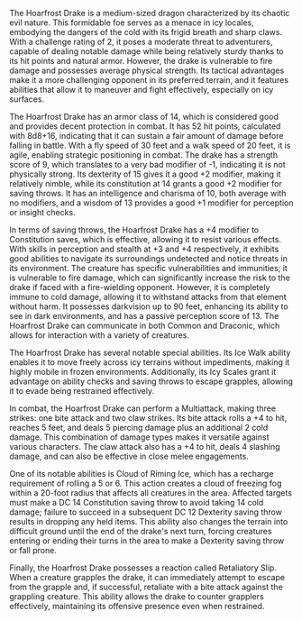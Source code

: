 The Hoarfrost Drake is a medium-sized dragon characterized by its chaotic evil nature. This formidable foe serves as a menace in icy locales, embodying the dangers of the cold with its frigid breath and sharp claws. With a challenge rating of 2, it poses a moderate threat to adventurers, capable of dealing notable damage while being relatively sturdy thanks to its hit points and natural armor. However, the drake is vulnerable to fire damage and possesses average physical strength. Its tactical advantages make it a more challenging opponent in its preferred terrain, and it features abilities that allow it to maneuver and fight effectively, especially on icy surfaces.

The Hoarfrost Drake has an armor class of 14, which is considered good and provides decent protection in combat. It has 52 hit points, calculated with 8d8+16, indicating that it can sustain a fair amount of damage before falling in battle. With a fly speed of 30 feet and a walk speed of 20 feet, it is agile, enabling strategic positioning in combat. The drake has a strength score of 9, which translates to a very bad modifier of -1, indicating it is not physically strong. Its dexterity of 15 gives it a good +2 modifier, making it relatively nimble, while its constitution at 14 grants a good +2 modifier for saving throws. It has an intelligence and charisma of 10, both average with no modifiers, and a wisdom of 13 provides a good +1 modifier for perception or insight checks.

In terms of saving throws, the Hoarfrost Drake has a +4 modifier to Constitution saves, which is effective, allowing it to resist various effects. With skills in perception and stealth at +3 and +4 respectively, it exhibits good abilities to navigate its surroundings undetected and notice threats in its environment. The creature has specific vulnerabilities and immunities; it is vulnerable to fire damage, which can significantly increase the risk to the drake if faced with a fire-wielding opponent. However, it is completely immune to cold damage, allowing it to withstand attacks from that element without harm. It possesses darkvision up to 90 feet, enhancing its ability to see in dark environments, and has a passive perception score of 13. The Hoarfrost Drake can communicate in both Common and Draconic, which allows for interaction with a variety of creatures.

The Hoarfrost Drake has several notable special abilities. Its Ice Walk ability enables it to move freely across icy terrains without impediments, making it highly mobile in frozen environments. Additionally, its Icy Scales grant it advantage on ability checks and saving throws to escape grapples, allowing it to evade being restrained effectively.

In combat, the Hoarfrost Drake can perform a Multiattack, making three strikes: one bite attack and two claw strikes. Its bite attack rolls a +4 to hit, reaches 5 feet, and deals 5 piercing damage plus an additional 2 cold damage. This combination of damage types makes it versatile against various characters. The claw attack also has a +4 to hit, deals 4 slashing damage, and can also be effective in close melee engagements.

One of its notable abilities is Cloud of Riming Ice, which has a recharge requirement of rolling a 5 or 6. This action creates a cloud of freezing fog within a 20-foot radius that affects all creatures in the area. Affected targets must make a DC 14 Constitution saving throw to avoid taking 14 cold damage; failure to succeed in a subsequent DC 12 Dexterity saving throw results in dropping any held items. This ability also changes the terrain into difficult ground until the end of the drake's next turn, forcing creatures entering or ending their turns in the area to make a Dexterity saving throw or fall prone.

Finally, the Hoarfrost Drake possesses a reaction called Retaliatory Slip. When a creature grapples the drake, it can immediately attempt to escape from the grapple and, if successful, retaliate with a bite attack against the grappling creature. This ability allows the drake to counter grapplers effectively, maintaining its offensive presence even when restrained.